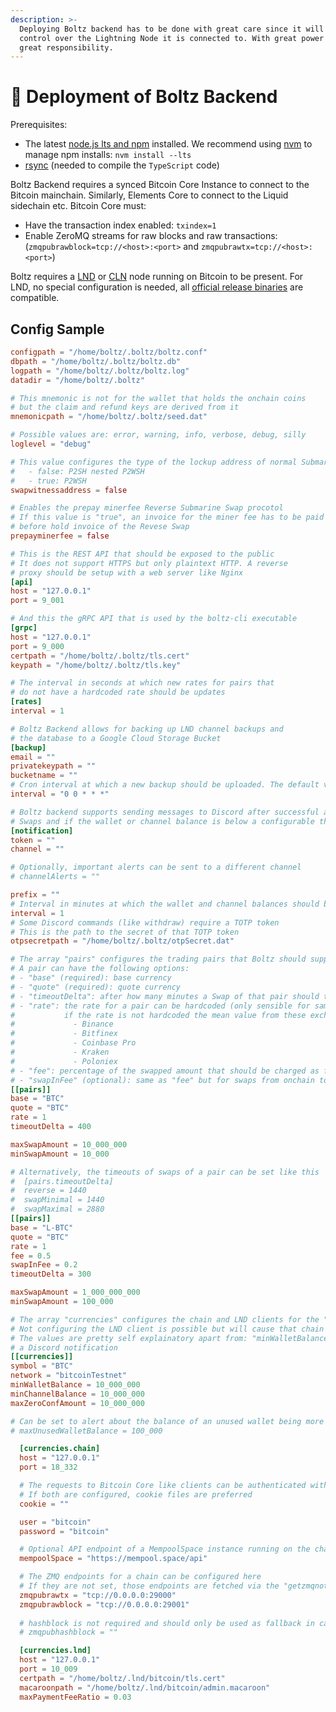 ```yaml
---
description: >-
  Deploying Boltz backend has to be done with great care since it will have full
  control over the Lightning Node it is connected to. With great power comes
  great responsibility.
---
```


# 🚢 Deployment of Boltz Backend

Prerequisites:

* The latest [node.js lts and npm](https://docs.npmjs.com/downloading-and-installing-node-js-and-npm) installed. We recommend using [nvm](https://github.com/nvm-sh/nvm#install--update-script) to manage npm installs: `nvm install --lts`
* [rsync](https://github.com/WayneD/rsync) (needed to compile the `TypeScript` code)

Boltz Backend requires a synced Bitcoin Core Instance to connect to the Bitcoin mainchain. Similarly, Elements Core to connect to the Liquid sidechain etc. Bitcoin Core must:

* Have the transaction index enabled: `txindex=1`
* Enable ZeroMQ streams for raw blocks and raw transactions: (`zmqpubrawblock=tcp://<host>:<port>` and `zmqpubrawtx=tcp://<host>:<port>`)

Boltz requires a [LND](https://github.com/LightningNetwork/lnd) or [CLN](https://github.com/ElementsProject/lightning/) node running on Bitcoin to be present. For LND, no special configuration is needed, all [official release binaries](https://github.com/lightningnetwork/lnd/releases) are compatible.

## Config Sample

```toml
configpath = "/home/boltz/.boltz/boltz.conf"
dbpath = "/home/boltz/.boltz/boltz.db"
logpath = "/home/boltz/.boltz/boltz.log"
datadir = "/home/boltz/.boltz"

# This mnemonic is not for the wallet that holds the onchain coins
# but the claim and refund keys are derived from it
mnemonicpath = "/home/boltz/.boltz/seed.dat"

# Possible values are: error, warning, info, verbose, debug, silly
loglevel = "debug"

# This value configures the type of the lockup address of normal Submarine Swaps:
#   - false: P2SH nested P2WSH
#   - true: P2WSH
swapwitnessaddress = false

# Enables the prepay minerfee Reverse Submarine Swap procotol
# If this value is "true", an invoice for the miner fee has to be paid
# before hold invoice of the Revese Swap
prepayminerfee = false

# This is the REST API that should be exposed to the public
# It does not support HTTPS but only plaintext HTTP. A reverse
# proxy should be setup with a web server like Nginx
[api]
host = "127.0.0.1"
port = 9_001

# And this the gRPC API that is used by the boltz-cli executable
[grpc]
host = "127.0.0.1"
port = 9_000
certpath = "/home/boltz/.boltz/tls.cert"
keypath = "/home/boltz/.boltz/tls.key"

# The interval in seconds at which new rates for pairs that
# do not have a hardcoded rate should be updates
[rates]
interval = 1

# Boltz Backend allows for backing up LND channel backups and
# the database to a Google Cloud Storage Bucket
[backup]
email = ""
privatekeypath = ""
bucketname = ""
# Cron interval at which a new backup should be uploaded. The default value is daily
interval = "0 0 * * *"

# Boltz backend supports sending messages to Discord after successful and failed
# Swaps and if the wallet or channel balance is below a configurable threshold 
[notification]
token = ""
channel = ""

# Optionally, important alerts can be sent to a different channel
# channelAlerts = ""

prefix = ""
# Interval in minutes at which the wallet and channel balances should be checked 
interval = 1
# Some Discord commands (like withdraw) require a TOTP token
# This is the path to the secret of that TOTP token
otpsecretpath = "/home/boltz/.boltz/otpSecret.dat"

# The array "pairs" configures the trading pairs that Boltz should support
# A pair can have the following options:
# - "base" (required): base currency
# - "quote" (required): quote currency
# - "timeoutDelta": after how many minutes a Swap of that pair should timeout
# - "rate": the rate for a pair can be hardcoded (only sensible for same currency pairs);  
#           if the rate is not hardcoded the mean value from these exchanges will be used:
#             - Binance
#             - Bitfinex 
#             - Coinbase Pro
#             - Kraken
#             - Poloniex
# - "fee": percentage of the swapped amount that should be charged as fee
# - "swapInFee" (optional): same as "fee" but for swaps from onchain to lightning; defaults to "fee" if not set 
[[pairs]]
base = "BTC"
quote = "BTC"
rate = 1
timeoutDelta = 400

maxSwapAmount = 10_000_000
minSwapAmount = 10_000

# Alternatively, the timeouts of swaps of a pair can be set like this
#  [pairs.timeoutDelta]
#  reverse = 1440
#  swapMinimal = 1440
#  swapMaximal = 2880
[[pairs]]
base = "L-BTC"
quote = "BTC"
rate = 1
fee = 0.5
swapInFee = 0.2
timeoutDelta = 300

maxSwapAmount = 1_000_000_000
minSwapAmount = 100_000

# The array "currencies" configures the chain and LND clients for the "pairs"
# Not configuring the LND client is possible but will cause that chain not to support Lightning
# The values are pretty self explainatory apart from: "minWalletBalance" and "minChannelBalance" which trigger
# a Discord notification
[[currencies]]
symbol = "BTC"
network = "bitcoinTestnet"
minWalletBalance = 10_000_000
minChannelBalance = 10_000_000
maxZeroConfAmount = 10_000_000

# Can be set to alert about the balance of an unused wallet being more than a certain threshold
# maxUnusedWalletBalance = 100_000

  [currencies.chain]
  host = "127.0.0.1"
  port = 18_332

  # The requests to Bitcoin Core like clients can be authenticated with cookie files or user/password
  # If both are configured, cookie files are preferred
  cookie = ""

  user = "bitcoin"
  password = "bitcoin"

  # Optional API endpoint of a MempoolSpace instance running on the chain of the configured client
  mempoolSpace = "https://mempool.space/api"

  # The ZMQ endpoints for a chain can be configured here
  # If they are not set, those endpoints are fetched via the "getzmqnotifications" RPC method of the node
  zmqpubrawtx = "tcp://0.0.0.0:29000"
  zmqpubrawblock = "tcp://0.0.0.0:29001"
  
  # hashblock is not required and should only be used as fallback in case rawblock is not available 
  # zmqpubhashblock = ""

  [currencies.lnd]
  host = "127.0.0.1"
  port = 10_009
  certpath = "/home/boltz/.lnd/bitcoin/tls.cert"
  macaroonpath = "/home/boltz/.lnd/bitcoin/admin.macaroon"
  maxPaymentFeeRatio = 0.03
```
